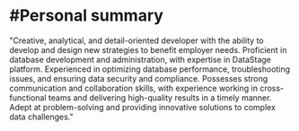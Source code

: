 # #Personal summary

"Creative, analytical, and detail-oriented developer with the ability to develop and design new strategies to benefit employer needs. Proficient in database development and administration, with expertise in DataStage platform. Experienced in optimizing database performance, troubleshooting issues, and ensuring data security and compliance. 
Possesses strong communication and collaboration skills, with experience working in cross-functional teams and delivering high-quality results in a timely manner. Adept at problem-solving and providing innovative solutions to complex data challenges."
